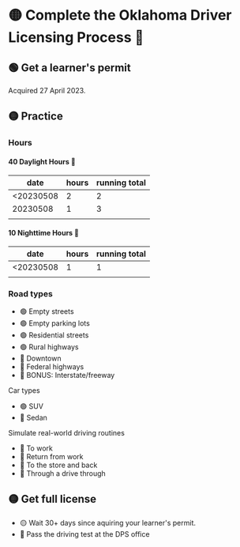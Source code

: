 # 🟡 Complete the Oklahoma Driver Licensing Process 🪪

## 🟢 Get a learner's permit
Acquired 27 April 2023.

## 🟡 Practice
### Hours
#### 40 Daylight Hours 🌄
|date|hours|running total|
|-|-|-|
|<20230508|2|2|
|20230508|1|3|
|||
#### 10 Nighttime Hours 🌃
|date|hours|running total|
|-|-|-|
|<20230508|1|1|
||||

### Road types

* 🟢 Empty streets
* 🟢 Empty parking lots
* 🟢 Residential streets
* 🟢 Rural highways
* 🔴 Downtown
* 🔴 Federal highways
* 🔴 BONUS: Interstate/freeway

Car types
* 🟢 SUV
* 🔴 Sedan

Simulate real-world driving routines
* 🔴 To work
* 🔴 Return from work
* 🔴 To the store and back
* 🔴 Through a drive through


## 🟡 Get full license
* 🟡 Wait 30+ days since aquiring your learner's permit.
* 🔴 Pass the driving test at the DPS office
